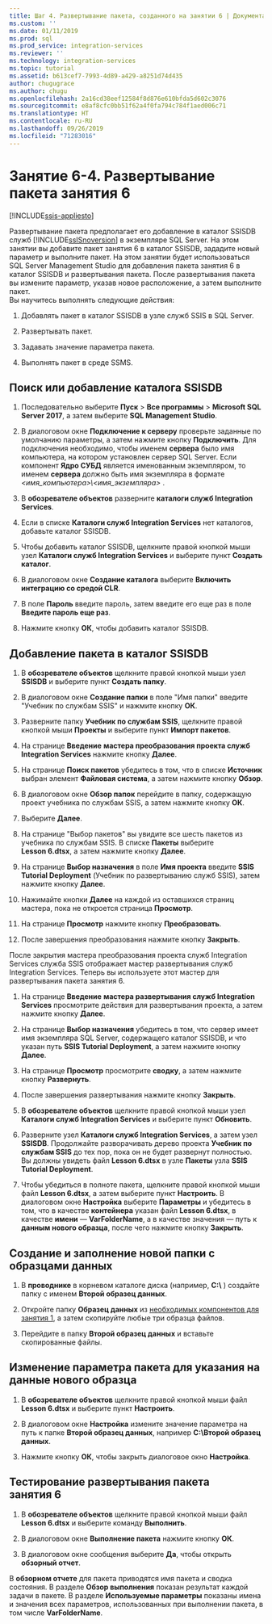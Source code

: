 ```yaml
---
title: Шаг 4. Развертывание пакета, созданного на занятии 6 | Документация Майкрософт
ms.custom: ''
ms.date: 01/11/2019
ms.prod: sql
ms.prod_service: integration-services
ms.reviewer: ''
ms.technology: integration-services
ms.topic: tutorial
ms.assetid: b613cef7-7993-4d89-a429-a8251d74d435
author: chugugrace
ms.author: chugu
ms.openlocfilehash: 2a16cd38eef12584f8d876e610bfda5d602c3076
ms.sourcegitcommit: e8af8cfc0bb51f62a4f0fa794c784f1aed006c71
ms.translationtype: HT
ms.contentlocale: ru-RU
ms.lasthandoff: 09/26/2019
ms.locfileid: "71283016"
---
```

# <a name="lesson-6-4-deploy-the-lesson-6-package"></a>Занятие 6-4. Развертывание пакета занятия 6

[!INCLUDE[ssis-appliesto](../includes/ssis-appliesto-ssvrpluslinux-asdb-asdw-xxx.md)]



Развертывание пакета предполагает его добавление в каталог SSISDB служб [!INCLUDE[ssISnoversion](../includes/ssisnoversion-md.md)] в экземпляре SQL Server. На этом занятии вы добавите пакет занятия 6 в каталог SSISDB, зададите новый параметр и выполните пакет. На этом занятии будет использоваться SQL Server Management Studio для добавления пакета занятия 6 в каталог SSISDB и развертывания пакета. После развертывания пакета вы измените параметр, указав новое расположение, а затем выполните пакет.   
Вы научитесь выполнять следующие действия:  

1. Добавлять пакет в каталог SSISDB в узле служб SSIS в SQL Server.  
  
2. Развертывать пакет.  
  
3. Задавать значение параметра пакета.  

4. Выполнять пакет в среде SSMS.  
  
## <a name="locate-or-add-the-ssisdb-catalog"></a>Поиск или добавление каталога SSISDB  
  
1.  Последовательно выберите **Пуск** > **Все программы** > **Microsoft SQL Server 2017**, а затем выберите **SQL Management Studio**.  
  
2.  В диалоговом окне **Подключение к серверу** проверьте заданные по умолчанию параметры, а затем нажмите кнопку **Подключить**. Для подключения необходимо, чтобы именем **сервера** было имя компьютера, на котором установлен сервер SQL Server. Если компонент **Ядро СУБД** является именованным экземпляром, то именем **сервера** должно быть имя экземпляра в формате *\<имя_компьютера>\\\<имя_экземпляра>* . 
  
3.  В **обозревателе объектов** разверните **каталоги служб Integration Services**.  
  
4.  Если в списке **Каталоги служб Integration Services** нет каталогов, добавьте каталог SSISDB.  
  
5.  Чтобы добавить каталог SSISDB, щелкните правой кнопкой мыши узел **Каталоги служб Integration Services** и выберите пункт **Создать каталог**.  
  
6.  В диалоговом окне **Создание каталога** выберите **Включить интеграцию со средой CLR**.  
  
7.  В поле **Пароль** введите пароль, затем введите его еще раз в поле **Введите пароль еще раз**. 
  
8.  Нажмите кнопку **ОК**, чтобы добавить каталог SSISDB.  
  
## <a name="add-the-package-to-the-ssisdb-catalog"></a>Добавление пакета в каталог SSISDB  
  
1.  В **обозревателе объектов** щелкните правой кнопкой мыши узел **SSISDB** и выберите пункт **Создать папку**.  
  
2.  В диалоговом окне **Создание папки** в поле "Имя папки" введите "Учебник по службам SSIS" и нажмите кнопку **ОК**.  
  
3.  Разверните папку **Учебник по службам SSIS**, щелкните правой кнопкой мыши **Проекты** и выберите пункт **Импорт пакетов**.  
  
4.  На странице **Введение** **мастера преобразования проекта служб Integration Services** нажмите кнопку **Далее**.  
  
5.  На странице **Поиск пакетов** убедитесь в том, что в списке **Источник** выбран элемент **Файловая система**, а затем нажмите кнопку **Обзор**.  
  
6.  В диалоговом окне **Обзор папок** перейдите в папку, содержащую проект учебника по службам SSIS, а затем нажмите кнопку **ОК**.  
  
7.  Выберите **Далее**.  
  
8.  На странице "Выбор пакетов" вы увидите все шесть пакетов из учебника по службам SSIS. В списке **Пакеты** выберите **Lesson 6.dtsx**, а затем нажмите кнопку **Далее**.  
  
9. На странице **Выбор назначения** в поле **Имя проекта** введите **SSIS Tutorial Deployment** (Учебник по развертыванию служб SSIS), затем нажмите кнопку **Далее**.

10. Нажимайте кнопки **Далее** на каждой из оставшихся страниц мастера, пока не откроется страница **Просмотр**.  
  
11. На странице **Просмотр** нажмите кнопку **Преобразовать**.  
  
12. После завершения преобразования нажмите кнопку **Закрыть**.  
  
После закрытия мастера преобразования проекта служб Integration Services служба SSIS отображает мастер развертывания служб Integration Services. Теперь вы используете этот мастер для развертывания пакета занятия 6.  
  
1.  На странице **Введение** **мастера развертывания служб Integration Services** просмотрите действия для развертывания проекта, а затем нажмите кнопку **Далее**.  
  
2.  На странице **Выбор назначения** убедитесь в том, что сервер имеет имя экземпляра SQL Server, содержащего каталог SSISDB, и что указан путь **SSIS Tutorial Deployment**, а затем нажмите кнопку **Далее**.  
  
3.  На странице **Просмотр** просмотрите **сводку**, а затем нажмите кнопку **Развернуть**.  
  
4.  После завершения развертывания нажмите кнопку **Закрыть**.  
  
5.  В **обозревателе объектов** щелкните правой кнопкой мыши узел **Каталоги служб Integration Services** и выберите пункт **Обновить**.  
  
6.  Разверните узел **Каталоги служб Integration Services**, а затем узел **SSISDB**. Продолжайте разворачивать дерево проекта **Учебник по службам SSIS** до тех пор, пока он не будет развернут полностью. Вы должны увидеть файл **Lesson 6.dtsx** в узле **Пакеты** узла **SSIS Tutorial Deployment**.  
  
7.  Чтобы убедиться в полноте пакета, щелкните правой кнопкой мыши файл **Lesson 6.dtsx**, а затем выберите пункт **Настроить**. В диалоговом окне **Настройка** выберите **Параметры** и убедитесь в том, что в качестве **контейнера** указан файл **Lesson 6.dtsx**, в качестве **имени** — **VarFolderName**, а в качестве значения — путь к **данным нового образца**, после чего нажмите кнопку **Закрыть**.  
  
## <a name="create-and-populate-a-new-sample-data-folder"></a>Создание и заполнение новой папки с образцами данных  
  
1.  В **проводнике** в корневом каталоге диска (например, **C:\\** ) создайте папку с именем **Второй образец данных**.  
  
2.  Откройте папку **Образец данных** из [необходимых компонентов для занятия 1](../integration-services/lesson-1-create-a-project-and-basic-package-with-ssis.md#prerequisites), а затем скопируйте любые три образца файлов.  
  
3.  Перейдите в папку **Второй образец данных** и вставьте скопированные файлы.  
  
## <a name="change-the-package-parameter-to-point-to-the-new-sample-data"></a>Изменение параметра пакета для указания на данные нового образца  
  
1.  В **обозревателе объектов** щелкните правой кнопкой мыши файл **Lesson 6.dtsx** и выберите пункт **Настроить**.  
  
2.  В диалоговом окне **Настройка** измените значение параметра на путь к папке **Второй образец данных**, например **C:\\Второй образец данных**.  
  
3.  Нажмите кнопку **OК**, чтобы закрыть диалоговое окно **Настройка**.  
  
## <a name="test-the-lesson-6-package-deployment"></a>Тестирование развертывания пакета занятия 6  
  
1.  В **обозревателе объектов** щелкните правой кнопкой мыши файл **Lesson 6.dtsx** и выберите команду **Выполнить**.  
  
2.  В диалоговом окне **Выполнение пакета** нажмите кнопку **ОК**.  
  
3.  В диалоговом окне сообщения выберите **Да**, чтобы открыть **обзорный отчет**.  
  
В **обзорном отчете** для пакета приводятся имя пакета и сводка состояния. В разделе **Обзор выполнения** показан результат каждой задачи в пакете. В разделе **Используемые параметры** показаны имена и значения всех параметров, использованных при выполнении пакета, в том числе **VarFolderName**.  
  
